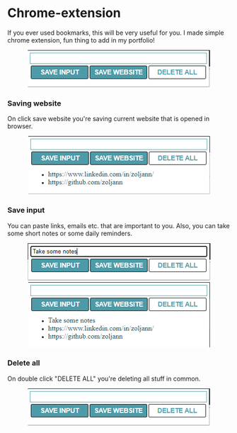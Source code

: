 # Chrome-extension

 If you ever used bookmarks, this will be very useful for you. I made simple chrome extension, fun thing to add in my portfolio!

<p align="center">
  <img src="./images/screen2.png" />
</p>

### Saving website

On click save website you're saving current website that is opened in browser.
<p align="center">
  <img src="./images/screen1.png" />
</p>

### Save input
You can paste links, emails etc. that are important to you. Also, you can take some short notes or some daily reminders.

<p align="center">
  <img src="./images/screen3.png" />
  <br>
  <img src="./images/screen4.png" />
</p>

### Delete all

On double click "DELETE ALL" you're deleting all stuff in common.
<p align="center">
  <img src="./images/screen2.png" />
</p>

